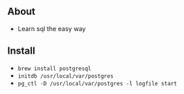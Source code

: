 
## About

* Learn sql the easy way

## Install

* `brew install postgresql`
* `initdb /usr/local/var/postgres`
* `pg_ctl -D /usr/local/var/postgres -l logfile start`
